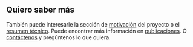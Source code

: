 ## Quiero saber más

<!-- **Puede comenzar viendo la [guía de uso de PeriodO](/guide/).** -->

También puede interesarle la sección de [motivación](/motivacion/) del proyecto o el [resumen técnico](/resumen-tecnico/). Puede encontrar más información en [publicaciones](/publications/). O [contáctenos](/contact/) y pregúntenos lo que quiera.

